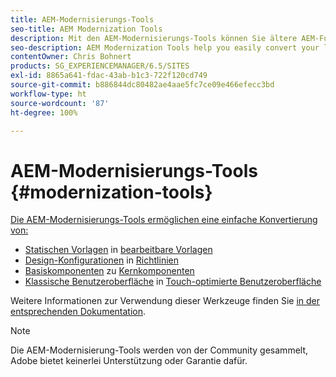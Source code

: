```yaml
---
title: AEM-Modernisierungs-Tools
seo-title: AEM Modernization Tools
description: Mit den AEM-Modernisierungs-Tools können Sie ältere AEM-Funktionen in die neueste Technologie konvertieren.
seo-description: AEM Modernization Tools help you easily convert your legacy AEM features to the latest technology
contentOwner: Chris Bohnert
products: SG_EXPERIENCEMANAGER/6.5/SITES
exl-id: 8865a641-fdac-43ab-b1c3-722f120cd749
source-git-commit: b886844dc80482ae4aae5fc7ce09e466efecc3bd
workflow-type: ht
source-wordcount: '87'
ht-degree: 100%

---
```


# AEM-Modernisierungs-Tools {#modernization-tools}

[Die AEM-Modernisierungs-Tools ermöglichen eine einfache Konvertierung von:](https://opensource.adobe.com/aem-modernize-tools/)

* [Statischen Vorlagen](page-templates-static.md) in [bearbeitbare Vorlagen](page-templates-editable.md)
* [Design-Konfigurationen](page-templates-static.md) in [Richtlinien](page-templates-editable.md)
* [Basiskomponenten](/help/sites-authoring/default-components-foundation.md) zu [Kernkomponenten](https://experienceleague.adobe.com/docs/experience-manager-core-components/using/introduction.html?lang=de)
* [Klassische Benutzeroberfläche](website.md) in [Touch-optimierte Benutzeroberfläche](touch-ui-concepts.md)

Weitere Informationen zur Verwendung dieser Werkzeuge finden Sie [in der entsprechenden Dokumentation](https://opensource.adobe.com/aem-modernize-tools/).

>[!NOTE]
>
>Die AEM-Modernisierung-Tools werden von der Community gesammelt, Adobe bietet keinerlei Unterstützung oder Garantie dafür.
